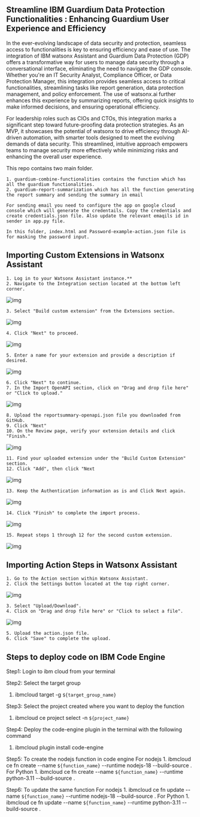 ## Streamline IBM Guardium Data Protection Functionalities : Enhancing Guardium User Experience and Efficiency

In the ever-evolving landscape of data security and protection, seamless access to functionalities is key to ensuring efficiency and ease of use. The integration of IBM watsonx Assistant and Guardium Data Protection (GDP) offers a transformative way for users to manage data security through a conversational interface, eliminating the need to navigate the GDP console. Whether you're an IT Security Analyst, Compliance Officer, or Data Protection Manager, this integration provides seamless access to critical functionalities, streamlining tasks like report generation, data protection management, and policy enforcement. The use of watsonx.ai further enhances this experience by summarizing reports, offering quick insights to make informed decisions, and ensuring operational efficiency.

For leadership roles such as CIOs and CTOs, this integration marks a significant step toward future-proofing data protection strategies. As an MVP, it showcases the potential of watsonx to drive efficiency through AI-driven automation, with smarter tools designed to meet the evolving demands of data security. This streamlined, intuitive approach empowers teams to manage security more effectively while minimizing risks and enhancing the overall user experience.


This repo contains two main folder.

    1. guardium-combine-functionalities contains the function which has all the guardium functionalities.
    2. guardium-report-summarization which has all the function generating the report summary and sending the summary in email

    For sending email you need to configure the app on google cloud console which will generate the credentails. Copy the credentials and create credentials.json file. Also update the relevant emaqils id in sender in app.py file.

    In this folder, index.html and Password-example-action.json file is for masking the password input.


## Importing Custom Extensions in Watsonx Assistant
    1. Log in to your Watsonx Assistant instance.**
    2. Navigate to the Integration section located at the bottom left corner.

![img](./static/1.png)

    3. Select "Build custom extension" from the Extensions section.

![img](./static/2.png)

    4. Click "Next" to proceed.

![img](./static/3.png)

    5. Enter a name for your extension and provide a description if desired.

![img](./static/4.png)

    6. Click "Next" to continue.
    7. In the Import OpenAPI section, click on "Drag and drop file here" or "Click to upload."

![img](./static/5.png)

    8. Upload the reportsummary-openapi.json file you downloaded from GitHub.
    9. Click "Next" 
    10. On the Review page, verify your extension details and click "Finish."

![img](./static/6.png)

    11. Find your uploaded extension under the "Build Custom Extension" section.
    12. Click "Add", then click "Next

![img](./static/7.png) 

    13. Keep the Authentication information as is and Click Next again.

![img](./static/8.png) 

    14. Click "Finish" to complete the import process.

![img](./static/9.png) 

    15. Repeat steps 1 through 12 for the second custom extension.

![img](./static/10.png) 

## Importing Action Steps in Watsonx Assistant
    1. Go to the Action section within Watsonx Assistant.
    2. Click the Settings button located at the top right corner.

![img](./static/11.png)

    3. Select "Upload/Download".
    4. Click on "Drag and drop file here" or "Click to select a file".

![img](./static/12.png)

    5. Upload the action.json file.
    6. Click "Save" to complete the upload.
    

## Steps to deploy code on IBM Code Engine 

Step1: Login to ibm cloud from your terminal

Step2: Select the target group 
1. ibmcloud target -g `${target_group_name}`

Step3: Select the project created where you want to deploy the function 
1. ibmcloud ce project select -n `${project_name}`

Step4: Deploy the code-engine plugin in the terminal with the following command 
1. ibmcloud plugin install code-engine

Step5: To create the nodejs function in code engine
    For nodejs
        1. ibmcloud ce fn create --name `${function_name}` --runtime nodejs-18 --build-source .
    For Python
        1. ibmcloud ce fn create --name `${function_name}` --runtime python-3.11 --build-source .


Step6: To update the same function
    For nodejs
        1. ibmcloud ce fn update --name `${function_name}` --runtime nodejs-18 --build-source .
    For Python
        1. ibmcloud ce fn update --name `${function_name}` --runtime python-3.11 --build-source .

